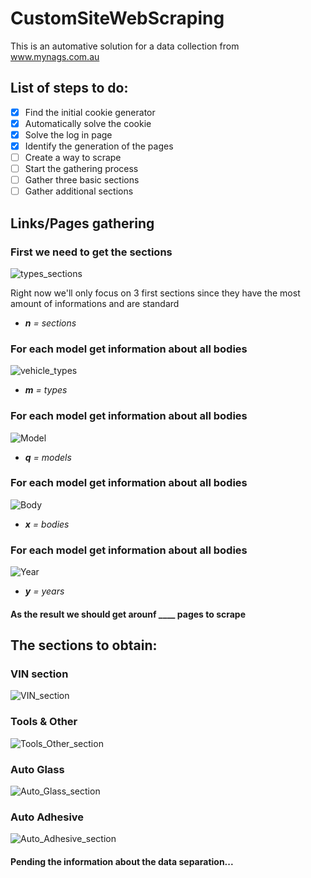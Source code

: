 # CustomSiteWebScraping
This is an automative solution for a data collection from www.mynags.com.au

## List of steps to do:
 - [x] Find the initial cookie generator
 - [x] Automatically solve the cookie
 - [x] Solve the log in page
 - [x] Identify the generation of the pages
 - [ ] Create a way to scrape
 - [ ] Start the gathering process
 - [ ] Gather three basic sections
 - [ ] Gather additional sections

## Links/Pages gathering

### **First we need to get the sections**
![types_sections](https://github.com/S0V3T/CustomSiteWebScraping/assets/46331788/311ffdb3-9da5-49f7-a541-cbf6184196a1)

Right now we'll only focus on 3 first sections since they have the most amount of informations and are standard
* ***n** = sections*

### **For each model get information about all bodies**
![vehicle_types](https://github.com/S0V3T/CustomSiteWebScraping/assets/46331788/2821a3f4-bb67-4468-80a5-d400ebd6c413)


* ***m** = types*

### **For each model get information about all bodies**
![Model](https://github.com/S0V3T/CustomSiteWebScraping/assets/46331788/33d4fb8a-ff14-4966-808e-89806bd7bba6)


* ***q** = models*

### **For each model get information about all bodies**
![Body](https://github.com/S0V3T/CustomSiteWebScraping/assets/46331788/f9d5e3de-bdcf-45cd-bcf1-2153827e637c)


* ***x** = bodies*

### **For each model get information about all bodies**
![Year](https://github.com/S0V3T/CustomSiteWebScraping/assets/46331788/9d62fd82-a351-4564-9dbc-00394038875a)


* ***y** = years*

#### As the result we should get arounf ____ pages to scrape

## The sections to obtain:

### VIN section
![VIN_section](https://github.com/S0V3T/CustomSiteWebScraping/assets/46331788/111e3205-8d0d-4e93-adbd-1180afaccd2a)

### Tools & Other
![Tools_Other_section](https://github.com/S0V3T/CustomSiteWebScraping/assets/46331788/8cc1cd99-e000-4373-9d3a-2da17fc1a9cf)

### Auto Glass
![Auto_Glass_section](https://github.com/S0V3T/CustomSiteWebScraping/assets/46331788/04ff3dae-f764-40e2-8238-44f626c90b17)

### Auto Adhesive
![Auto_Adhesive_section](https://github.com/S0V3T/CustomSiteWebScraping/assets/46331788/be3bf466-a24b-43cc-870f-07bbd1f05365)

#### Pending the information about the data separation...
